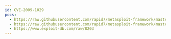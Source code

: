 ```yaml
---
id: CVE-2009-1029
pocs:
  - https://raw.githubusercontent.com/rapid7/metasploit-framework/master/modules/exploits/windows/misc/poppeeper_date.rb
  - https://raw.githubusercontent.com/rapid7/metasploit-framework/master/modules/exploits/windows/misc/poppeeper_uidl.rb
  - https://www.exploit-db.com/raw/8203
---
```

